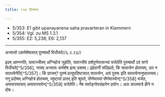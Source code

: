 ```yaml
---
title: ११७ टिप्पन्यः

---
```

- 5/353: E1 gibt upanayanena saha pravarteran in Klammern
- 5/354: Vgl. zu MS 1.3.1
- 5/355: E2: 5,238; E6: 2,137

____________________________________________


अभ्यासो ऽकर्मशेषत्वात् पुरुषार्थो विधीयते//६.२.२३//

इदम् आम्ननति, यावाज्जीवम् अग्निहोत्रं जुहोति, यावज्जीवं दर्शपूर्णमासाभ्यां यजेतेति पुरुषार्थो ऽयं यागो विधीयते[^5/356], नायम् अभ्यासः कर्मशेष इत्य् उक्तम्। इहेदानीं संदिह्यते, किं सातत्येन होतव्यम्, उत न सातत्येनेति[^5/357]। किं प्राप्तम्? पुरुषं प्रत्युपदिष्टत्वात् सातत्येन, अयं पुरुषः इति सातत्येनानुष्ठातव्यम्। ननु प्रदोषम् अग्निहोत्रं होतव्यम्, व्युष्टायां प्रातर् इति श्रूयते, पौर्णमास्यां पौर्णमास्येन[^5/358] यजेत, अमावास्यायाम् अमावास्ययेन[^5/359] यजेतेति। नैष सर्वाङ्गोपसंहारेण प्रयोगः। अतः कालमात्रे हीने न दोषः।
